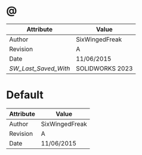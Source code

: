# @
| Attribute | Value |
| ---  | ---     |
| Author | SixWingedFreak |
| Revision | A |
| Date | 11/06/2015 |
| _SW_Last_Saved_With_ | SOLIDWORKS 2023 |
# Default
| Attribute | Value |
| ---  | ---     |
| Author | SixWingedFreak |
| Revision | A |
| Date | 11/06/2015 |
